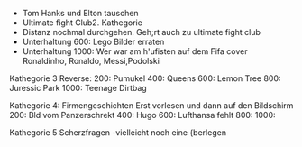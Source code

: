 * Tom Hanks und Elton tauschen
* Ultimate fight Club2. Kathegorie
* Distanz nochmal durchgehen. Geh;rt auch zu ultimate fight club
* Unterhaltung 600: Lego Bilder erraten 
* Unterhaltung 1000: Wer war am h'ufisten auf dem Fifa cover
        Ronaldinho, Ronaldo, Messi,Podolski

Kathegorie 3 Reverse:
    200: Pumukel
    400: Queens
    600: Lemon Tree
    800: Juressic Park
    1000: Teenage Dirtbag

Kathegorie 4: Firmengeschichten
         Erst vorlesen und dann auf den Bildschirm
    200: Bld vom Panzerschrekt
    400: Hugo
    600: Lufthansa fehlt
    800:
    1000:

Kathegorie 5 Scherzfragen
            -vielleicht noch eine {berlegen

